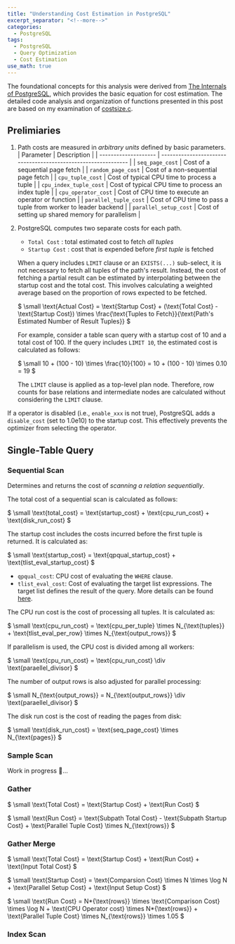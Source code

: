 ```yaml
---
title: "Understanding Cost Estimation in PostgreSQL"
excerpt_separator: "<!--more-->"
categories:
  - PostgreSQL
tags:
  - PostgreSQL
  - Query Optimization
  - Cost Estimation
use_math: true
---
```


The foundational concepts for this analysis were derived from [The Internals of PostgreSQL](https://www.interdb.jp/pg/), which provides the basic equation for cost estimation. The detailed code analysis and organization of functions presented in this post are based on my examination of [costsize.c](https://github.com/postgres/postgres/blob/master/src/backend/optimizer/path/costsize.c).

## Prelimiaries

1. Path costs are measured in _arbitrary units_ defined by basic parameters.
   | Parameter | Description |
   | -------------------- | -------------------------------------------------------------- |
   | `seq_page_cost` | Cost of a sequential page fetch |
   | `random_page_cost` | Cost of a non-sequential page fetch |
   | `cpu_tuple_cost` | Cost of typical CPU time to process a tuple |
   | `cpu_index_tuple_cost` | Cost of typical CPU time to process an index tuple |
   | `cpu_operator_cost` | Cost of CPU time to execute an operator or function |
   | `parallel_tuple_cost` | Cost of CPU time to pass a tuple from worker to leader backend |
   | `parallel_setup_cost` | Cost of setting up shared memory for parallelism |

2. PostgreSQL computes two separate costs for each path.

   - `Total Cost`
     : total estimated cost to fetch _all tuples_
   - `Startup Cost`
     : cost that is expended before _first tuple_ is fetched

   When a query includes `LIMIT` clause or an `EXISTS(...)` sub-select, it is not necessary to fetch all tuples of the path's result.
   Instead, the cost of fetching a partial result can be estimated by interpolating between the startup cost and the total cost.
   This involves calculating a weighted average based on the proportion of rows expected to be fetched.

   $ \small
   \text{Actual Cost} = \text{Startup Cost} +
   (\text{Total Cost} - \text{Startup Cost}) \times \frac{\text{Tuples to Fetch}}{\text{Path's Estimated Number of Result Tuples}}
   $

   For example, consider a table scan query with a startup cost of 10 and a total cost of 100. If the query includes `LIMIT 10`, the estimated cost is calculated as follows:

   $ \small
   10 + (100 - 10) \times \frac{10}{100} = 10 + (100 - 10) \times 0.10 = 19
   $

   The `LIMIT` clause is applied as a top-level plan node. Therefore, row counts for base relations and intermediate nodes are calculated without considering the `LIMIT` clause.

<!-- For simplication, this post assumes no parallelism is used, that is, only one worker is assigned. -->

If a operator is disabled (i.e., `enable_xxx` is not true), PostgreSQL adds a `disable_cost` (set to 1.0e10) to the startup cost. This effectively prevents the optimizer from selecting the operator.

## Single-Table Query

### Sequential Scan

Determines and returns the cost of _scanning a relation sequentially_.

The total cost of a sequential scan is calculated as follows:

$ \small
\text{total\_cost} = \text{startup\_cost} + \text{cpu\_run\_cost} + \text{disk\_run\_cost}
$

The startup cost includes the costs incurred before the first tuple is returned. It is calculated as:

$ \small
\text{startup\_cost} = \text{qpqual\_startup\_cost} + \text{tlist\_eval\_startup\_cost}
$

- `qpqual_cost`: CPU cost of evaluating the `WHERE` clause.
- `tlist_eval_cost`: Cost of evaluating the target list expressions. The target list defines the result of the query. More details can be found [here](https://www.postgresql.org/docs/current/querytree.html).

The CPU run cost is the cost of processing all tuples. It is calculated as:

$ \small
\text{cpu\_run\_cost} = \text{cpu\_per\_tuple} \times N_{\text{tuples}} + \text{tlist\_eval\_per\_row} \times N_{\text{output\_rows}}
$

If parallelism is used, the CPU cost is divided among all workers:

$ \small
\text{cpu\_run\_cost} = \text{cpu\_run\_cost} \div \text{paraellel\_divisor}
$

The number of output rows is also adjusted for parallel processing:

$ \small
N_{\text{output\_rows}} = N_{\text{output\_rows}} \div \text{paraellel\_divisor}
$

The disk run cost is the cost of reading the pages from disk:

$ \small
\text{disk\_run\_cost} = \text{seq\_page\_cost} \times N_{\text{pages}}
$

### Sample Scan

Work in progress :construction:...

### Gather

$ \small
\text{Total Cost} = \text{Startup Cost} + \text{Run Cost}
$

$ \small
\text{Run Cost} = \text{Subpath Total Cost} - \text{Subpath Startup Cost} + \text{Parallel Tuple Cost} \times N\_{\text{rows}}
$

### Gather Merge

$ \small
\text{Total Cost} = \text{Startup Cost} + \text{Run Cost} + \text{Input Total Cost}
$

$ \small
\text{Startup Cost} = \text{Comparsion Cost} \times N \times \log N + \text{Parallel Setup Cost} + \text{Input Setup Cost}
$

$ \small
\text{Run Cost} = N*{\text{rows}} \times \text{Comparison Cost} \times \log N + \text{CPU Operator cost} \times N*{\text{rows}} + \text{Parallel Tuple Cost} \times N\_{\text{rows}} \times 1.05
$

### Index Scan
